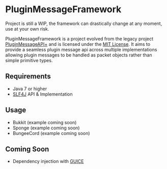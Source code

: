 PluginMessageFramework
============

Project is still a WIP, the framework can drastically change at any moment, use at your own risk.

PluginMessageFramework is a project evolved from the legacy project [PluginMessageAPI+](https://github.com/iKeirNez/PluginMessageAPI-Plus-LEGACY) and is licensed under the [MIT License](https://tldrlegal.com/license/mit-license).
It aims to provide a seamless plugin message api across multiple implementations allowing plugin messages to be handled as packet objects rather than simple primitive types.

Requirements
----------

* Java 7 or higher
* [SLF4J](http://www.slf4j.org/) API & Implementation

Usage
-----

* Bukkit (example coming soon)
* Sponge (example coming soon)
* BungeeCord (example coming soon)

Coming Soon
--------

* Dependency injection with [GUICE](https://github.com/google/guice)